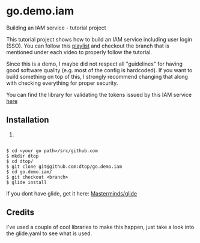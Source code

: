 # go.demo.iam
Building an IAM service - tutorial project


This tutorial project shows how to build an IAM service including user login (SSO).
You can follow this [playlist](https://www.youtube.com/watch?v=Lg5LCdYU3Go&list=PLk2imHwYa7D51PlAZ-xMq7LtWI-rQ4vr4) 
and checkout the branch that is mentioned under each video to properly follow the tutorial.

Since this is a demo, I maybe did not respect all "guidelines" for having good software quality (e.g. most of the config
is hardcoded). If you want to build something on top of this, I strongly recommend changing that along with checking everything
for proper security.

You can find the library for validating the tokens issued by this IAM service [here](https://github.com/dtop/go.demo.jwt.lib)

## Installation

1)

```

$ cd <your go path>/src/github.com
$ mkdir dtop
$ cd dtop/
$ git clone git@github.com:dtop/go.demo.iam
$ cd go.demo.iam/
$ git checkout <branch> 
$ glide install

```

if you dont have glide, get it here: [Masterminds/glide](https://github.com/Masterminds/glide)

## Credits

I've used a couple of cool libraries to make this happen, just take a look into the glide.yaml to
see what is used.
